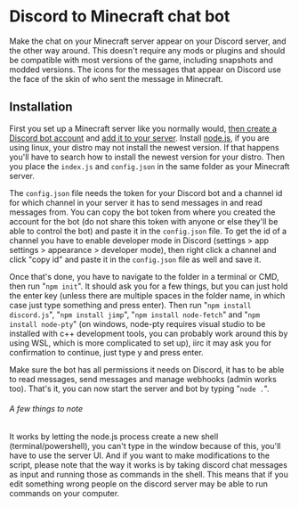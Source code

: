 # Discord to Minecraft chat bot

Make the chat on your Minecraft server appear on your Discord server, and the other way around. 
This doesn't require any mods or plugins and should be compatible with most versions of the game, including snapshots and modded versions.
The icons for the messages that appear on Discord use the face of the skin of who sent the message in Minecraft.


## Installation

First you set up a Minecraft server like you normally would, [then create a Discord bot account](https://discord.com/developers) and [add it to your server](https://discordapi.com/permissions.html).
Install [node.js](https://nodejs.org/en/), if you are using linux, your distro may not install the newest version. 
If that happens you'll have to search how to install the newest version for your distro.
Then you place the `index.js` and `config.json` in the same folder as your Minecraft server.

The `config.json` file needs the token for your Discord bot and a channel id for which channel in your server it has to send messages in and read messages from.
You can copy the bot token from where you created the account for the bot (do not share this token with anyone or else they'll be able to control the bot) and paste it in the `config.json` file. 
To get the id of a channel you have to enable developer mode in Discord (settings > app settings > appearance > developer mode),
then right click a channel and click "copy id" and paste it in the `config.json` file as well and save it. 

Once that's done, you have to navigate to the folder in a terminal or CMD, then run "`npm init`". 
It should ask you for a few things, but you can just hold the enter key (unless there are multiple spaces in the folder name, 
in which case just type something and press enter).
Then run "`npm install discord.js`", "`npm install jimp`", "`npm install node-fetch`" and "`npm install node-pty`" 
(on windows, node-pty requires visual studio to be installed with c++ development tools, you can probably work around this by using WSL, 
which is more complicated to set up), iirc it may ask you for confirmation to continue, just type y and press enter.

Make sure the bot has all permissions it needs on Discord, it has to be able to read messages, send messages and manage webhooks (admin works too).
That's it, you can now start the server and bot by typing "`node .`".


###### A few things to note

It works by letting the node.js process create a new shell (terminal/powershell), you can't type in the window because of this, you'll have to use the server UI.
And if you want to make modifications to the script, please note that the way it works is by taking discord chat messages as input and running those as commands in the shell.
This means that if you edit something wrong people on the discord server may be able to run commands on your computer.
